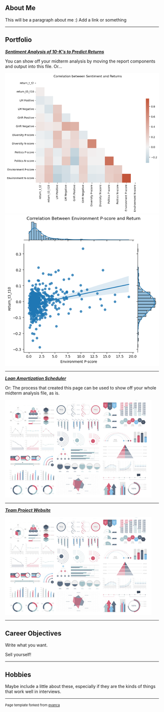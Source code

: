 ## About Me

This will be a paragraph about me :) Add a link or something

---

## Portfolio

<!-- You can link to other websites, PDFs in this repo, and other pages in this repo -->

_**[Sentiment Analysis of 10-K's to Predict Returns](report.md)**_

You can show off your midterm analysis by moving the report components and output into this file. Or...

<img src="images/output_20_0.png?raw=true"/>
<img src="images/output_23_0.png?raw=true"/>


---

_**[Loan Amortization Scheduler](https://github.com/Brooks377/Personal-Projects/tree/main/Amortization%20Table)**_

Or: The process that created this page can be used to show off your whole midterm analysis file, as is.

<img src="images/dummy_thumbnail.jpg?raw=true"/>

---

_**[Team Project Website](https://tommymcdade.github.io/leftside)**_

<img src="images/dummy_thumbnail.jpg?raw=true"/>

---


## Career Objectives

Write what you want. 

Sell yourself!

---

## Hobbies

Maybe include a little about these, especially if they are the kinds of things that work well in interviews.

---
<p style="font-size:11px">Page template forked from <a href="https://github.com/evanca/quick-portfolio">evanca</a></p>
<!-- Remove above link if you don't want to attibute -->
